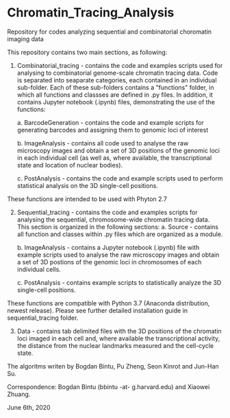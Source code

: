 # Chromatin_Tracing_Analysis

Repository for codes analyzing sequential and combinatorial choromatin imaging data

This repository contains two main sections, as following:

1. Combinatorial_tracing - contains the code and examples scripts used for analysing to combinatorial genome-scale chromatin tracing data. Code is separated into seaparate categories, each contained in an individual sub-folder. Each of these sub-folders contains a "functions" folder, in which all functions and classses are defined in .py files. In addition, it contains Jupyter notebook (.ipynb) files, demonstrating the use of the functions:

   a. BarcodeGeneration - contains the code and example scripts for generating barcodes and assigning them to genomic loci of interest

   b. ImageAnalysis - contains all code used to analyse the raw microscopy images and obtain a set of 3D positions of the genomic loci in each individual cell (as well as, where available, the transcriptional state and location of nuclear bodies).
   
   c. PostAnalysis - contains the code and example scripts used to perform statistical analysis on the 3D single-cell positions.

These functions are intended to be used with Phyton 2.7

2. Sequential_tracing - contains the code and examples scripts for analysing the sequential, chromosome-wide chromatin tracing data. This section is organized in the following sections: 
    a. Source - contains all function and classes within .py files which are organized as a module.

    b. ImageAnalysis - contains a Jupyter notebook (.ipynb) file with example scripts used to analyse the raw microscopy images and obtain a set of 3D postions of the genomic loci in chromosomes of each individual cells.

    c. PostAnalysis - contains example scripts to statistically analyze the 3D single-cell positions.
    
These functions are compatible with Python 3.7 (Anaconda distribution, newest release). Please see further detailed installation guide in sequential_tracing folder. 

3. Data - contains tab delimited files with the 3D positions of the chromatin loci imaged in each cell and, where available the transcriptional activity, the distance from the nuclear landmarks measured and the cell-cycle state.


The algoritms writen by Bogdan Bintu, Pu Zheng, Seon Kinrot and Jun-Han Su.

Correspondence: Bogdan Bintu (bbintu -at- g.harvard.edu) and Xiaowei Zhuang.

June 6th, 2020
